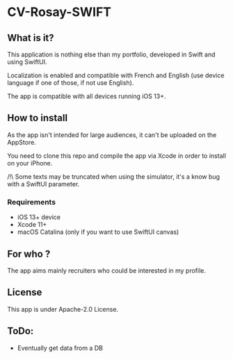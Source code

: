 # CV-Rosay-SWIFT

## What is it?

This application is nothing else than my portfolio, developed in Swift and using SwiftUI.

Localization is enabled and compatible with French and English (use device language if one of those, if not use English).

The app is compatible with all devices running iOS 13+.

## How to install 

As the app isn't intended for large audiences, it can't be uploaded on the AppStore.

You need to clone this repo and compile the app via Xcode in order to install on your iPhone.

/!\ Some texts may be truncated when using the simulator, it's a know bug with a SwiftUI parameter.

### Requirements

* iOS 13+ device 
* Xcode 11+
* macOS Catalina (only if you want to use SwiftUI canvas)

## For who ?

The app aims mainly recruiters who could be interested in my profile.

## License

This app is under Apache-2.0 License.

## ToDo:

* Eventually get data from a DB

